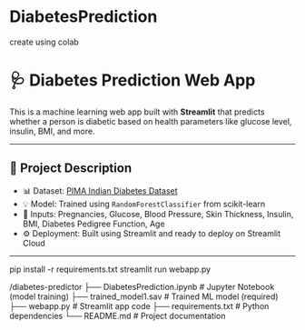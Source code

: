 # DiabetesPrediction
create using colab

# 🩺 Diabetes Prediction Web App

This is a machine learning web app built with **Streamlit** that predicts whether a person is diabetic based on health parameters like glucose level, insulin, BMI, and more.

---

## 📌 Project Description

- 📊 Dataset: [PIMA Indian Diabetes Dataset](https://www.kaggle.com/datasets/uciml/pima-indians-diabetes-database)
- 💡 Model: Trained using `RandomForestClassifier` from scikit-learn
- 🧠 Inputs: Pregnancies, Glucose, Blood Pressure, Skin Thickness, Insulin, BMI, Diabetes Pedigree Function, Age
- ⚙️ Deployment: Built using Streamlit and ready to deploy on Streamlit Cloud

---

pip install -r requirements.txt
streamlit run webapp.py

/diabetes-predictor
├── DiabetesPrediction.ipynb     # Jupyter Notebook (model training)
├── trained_model1.sav           # Trained ML model (required)
├── webapp.py                    # Streamlit app code
├── requirements.txt             # Python dependencies
└── README.md                    # Project documentation
